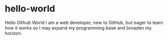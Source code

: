 # hello-world
Hello Github World
I am a web developer, new to GitHub, but eager to learn how it works so I may expand my programming base and broaden my horizon.
